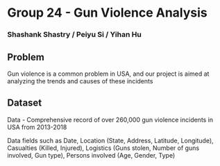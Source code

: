 # Group 24 - Gun Violence Analysis

### Shashank Shastry / Peiyu Si / Yihan Hu

## Problem
Gun violence is a common problem in USA, and our project is aimed at analyzing the trends and causes of these incidents

## Dataset 
Data - Comprehensive record of over 260,000 gun violence incidents in USA from 2013-2018

Data fields such as Date, Location (State, Address, Latitude, Longitude), Casualties (Killed, Injured), Logistics (Guns stolen, Number of guns involved, Gun type), Persons involved (Age, Gender, Type)

##

